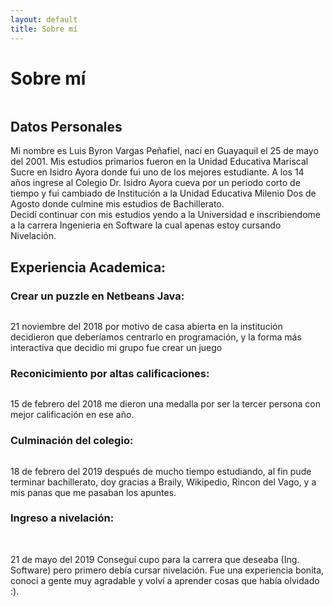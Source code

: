 ```yaml
---
layout: default
title: Sobre mí
---
```


<div class="post">
	<div class="post">
	<h1 class="pageTitle">Sobre mí</h1>
	<center><img src="{{ '/assets/img/eslicerin.jpg' | prepend: site.baseurl }}" alt=""></center>
	<h2><b>Datos Personales</b></h2>
	<p>Mi nombre es Luis Byron Vargas Peñafiel, nací en Guayaquil el 25 de mayo del 2001. Mis estudios primarios fueron en la Unidad Educativa Mariscal Sucre en Isidro Ayora donde fui uno de los mejores estudiante. A los 14 años ingrese al Colegio Dr. Isidro Ayora cueva por un periodo corto de tiempo y fui cambiado de Institución a la Unidad Educativa Milenio Dos de Agosto donde culmine mis estudios de Bachillerato. <br> Decidí continuar con mis estudios yendo a la Universidad e inscribiendome a la carrera Ingenieria en Software la cual apenas estoy cursando Nivelación. </p> 
        <h2>Experiencia Academica:</h2>
	<h3> Crear un puzzle en Netbeans Java: </h3>
	<center><img src="https://www.ajedrezeureka.com/wp-content/uploads/2016/12/rompecabezas-deslizantes-jugador-de-ajedrez.jpg" alt=""> </center>
	<p> 21 noviembre del 2018 por motivo de casa abierta en la institución  decidieron que deberíamos centrarlo en programación, y la forma más interactiva que decidio mi grupo fue crear un juego</p>
	<h3> Reconicimiento por altas calificaciones:</h3>
	<center><img src="https://d3eivijab0jogk.cloudfront.net/wp-content/uploads/2018/11/ganador.jpg" alt=""></center>
	<p>15 de febrero del 2018 me dieron una medalla por ser la tercer persona con mejor calificación en ese año. </p>
	<h3>Culminación del colegio: </h3>
	<center><img src="https://scontent.fgye13-1.fna.fbcdn.net/v/t1.0-9/p720x720/78894432_992565024451468_8906435782923780096_o.jpg?_nc_cat=104&_nc_ohc=wevMMpETF0AAQkaajjtTJtiz3tZEC6lrUGxN0nlySJ9WAqXzAleOESAow&_nc_ht=scontent.fgye13-1.fna&oh=4c62c3719458496f67bf083ba7295b0c&oe=5E725A04" alt=""></center>
	<p>18 de febrero del 2019 después de mucho tiempo estudiando, al fin pude terminar bachillerato, doy gracias a Braily, Wikipedio, Rincon del Vago, y a mis panas que me pasaban los apuntes.</p>
	<h3>Ingreso a nivelación: </h3>
	<br><center><img src="https://www.eluniverso.com/sites/default/files/styles/powgallery_1024/public/fotos/2018/06/universidad_de_guayaquil_24330422.jpg?itok=bjMkFY-q" alt=""></center>
	<p>21 de mayo del 2019 Conseguí cupo para la carrera que deseaba (Ing. Software) pero primero debía cursar nivelación. Fue una experiencia bonita, conocí a gente muy agradable y volví a aprender cosas que había olvidado :).</p>

